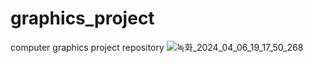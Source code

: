 # graphics_project
computer graphics project repository
![녹화_2024_04_06_19_17_50_268](https://github.com/Joohawnee/graphics_project/assets/164468178/b0aa8e01-225f-4ab5-a7a8-456b1588858d)
